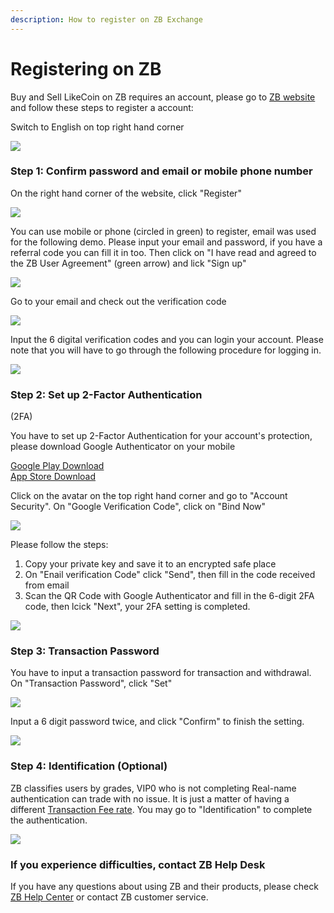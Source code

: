 ```yaml
---
description: How to register on ZB Exchange
---
```


# Registering on ZB

Buy and Sell LikeCoin on ZB requires an account, please go to [ZB website](https://www.zb.com/) and follow these steps to register a account:



Switch to English on top right hand corner

![](../../.gitbook/assets/zb-english.png)

### Step 1: Confirm password and email or mobile phone number

On the right hand corner of the website, click "Register"

![](../../.gitbook/assets/zb-01-en.png)

You can use mobile or phone \(circled in green\) to register, email was used for the following demo. Please input your email and password, if you have a referral code you can fill it in too. Then click on "I have read and agreed to the ZB User Agreement" \(green arrow\) and lick "Sign up"

![](../../.gitbook/assets/zb-02-en.png)

Go to your email and check out the verification code

![](../../.gitbook/assets/zb-03.png)

Input the 6 digital verification codes and you can login your account. Please note that you will have to go through the following procedure for logging in.

![](../../.gitbook/assets/zb-04-en.png)

### Step 2: Set up 2-Factor Authentication \(2FA\)

You have to set up 2-Factor Authentication for your account's protection, please download Google Authenticator on your mobile

[Google Play Download](https://play.google.com/store/apps/details?id=com.google.android.apps.authenticator2&hl=zh_TW)  
[App Store Download](https://apps.apple.com/hk/app/google-authenticator/id388497605)

Click on the avatar on the top right hand corner and go to "Account Security". On "Google Verification Code", click on "Bind Now"

![](../../.gitbook/assets/zb-06-en.png)

Please follow the steps:

1. Copy your private key and save it to an encrypted safe place
2. On "Enail verification Code" click "Send", then fill in the code received from email
3. Scan the QR Code with Google Authenticator and fill in the 6-digit 2FA code, then lcick "Next", your 2FA setting is completed.

![](../../.gitbook/assets/zb-07-en.png)

### Step 3: Transaction Password

You have to input a transaction password for transaction and withdrawal. On "Transaction Password", click "Set"

![](../../.gitbook/assets/zb-08-en.png)

Input a 6 digit password twice, and click "Confirm" to finish the setting.

![](../../.gitbook/assets/zb-09-en.png)

### Step 4: Identification \(Optional\)

ZB classifies users by grades, VIP0 who is not completing Real-name authentication can trade with no issue. It is just a matter of having a different [Transaction Fee rate](https://www.zb.com/help/rate). You may go to "Identification" to complete the authentication.

![](../../.gitbook/assets/zb-10-en.png)

### If you experience difficulties, contact ZB Help Desk

If you have any questions about using ZB and their products,  please check [ZB Help Center](https://www.zb.com/help/guides) or contact ZB customer service.

